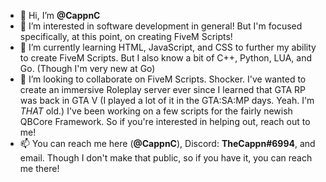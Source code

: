 - 👋 Hi, I’m **@CappnC**
- 👀 I’m interested in software development in general! But I'm focused specifically, at this point, on creating FiveM Scripts!
- 🌱 I’m currently learning HTML, JavaScript, and CSS to further my ability to create FiveM Scripts. But I also know a bit of C++, Python, LUA, and Go. (Though I'm very new at Go)
- 💞️ I’m looking to collaborate on FiveM Scripts. Shocker. I've wanted to create an immersive Roleplay server ever since I learned that GTA RP was back in GTA V (I played a lot of it in the GTA:SA:MP days. Yeah. I'm *THAT* old.)
  I've been working on a few scripts for the fairly newish QBCore Framework. So if you're interested in helping out, reach out to me!
- 📫 You can reach me here (**@CappnC**), Discord: **TheCappn#6994**, and email. Though I don't make that public, so if you have it, you can reach me there!

